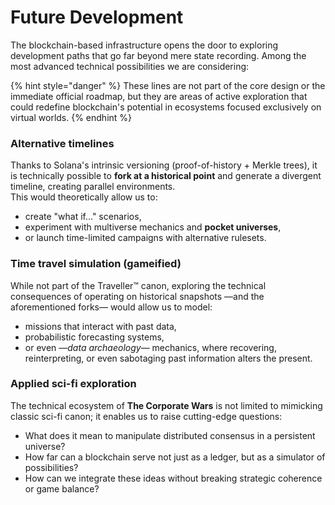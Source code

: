 # Future Development

The blockchain-based infrastructure opens the door to exploring development paths that go far beyond mere state recording. Among the most advanced technical possibilities we are considering:

{% hint style="danger" %}
These lines are not part of the core design or the immediate official roadmap, but they are areas of active exploration that could redefine blockchain's potential in ecosystems focused exclusively on virtual worlds.
{% endhint %}

### Alternative timelines

Thanks to Solana's intrinsic versioning (proof-of-history + Merkle trees), it is technically possible to **fork at a historical point** and generate a divergent timeline, creating parallel environments.\
This would theoretically allow us to:

* create "what if..." scenarios,
* experiment with multiverse mechanics and **pocket universes**,
* or launch time-limited campaigns with alternative rulesets.

### Time travel simulation (gameified)

While not part of the Traveller™ canon, exploring the technical consequences of operating on historical snapshots —and the aforementioned forks— would allow us to model:

* missions that interact with past data,
* probabilistic forecasting systems,
* or even —_data archaeology_— mechanics, where recovering, reinterpreting, or even sabotaging past information alters the present.

### Applied sci-fi exploration

The technical ecosystem of **The Corporate Wars** is not limited to mimicking classic sci-fi canon; it enables us to raise cutting-edge questions:

* What does it mean to manipulate distributed consensus in a persistent universe?
* How far can a blockchain serve not just as a ledger, but as a simulator of possibilities?
* How can we integrate these ideas without breaking strategic coherence or game balance?
